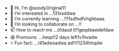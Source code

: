 - 👋 Hi, I’m @soodyOriginal11
- 👀 I’m interested in ...131xsddwa
- 🌱 I’m currently learning ...!!11sdfsdfvhghbaaa
- 💞️ I’m looking to collaborate on ...!!
- 📫 How to reach me ...ö!daud it!1geqdeawdefdaw
- 😄 Pronouns: ...heqs!!2 days left1v1hvadw
- ⚡ Fun fact: ...!41adwsadwa
ad!!!!1234hhqdw
<!---ad
soodyOriginal/soodyOriginal is a ✨ special ✨ repository because its `README.md` (thwsqs file) appears on your GitHub profile.
You can click the Preview link to take a look at your changes.
--->
